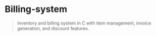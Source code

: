 # Billing-system
> Inventory and billing system in C with item management, invoice generation, and discount features.

